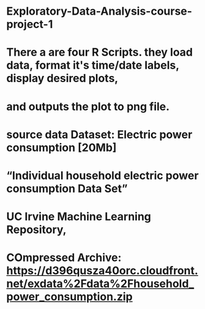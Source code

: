 # Exploratory-Data-Analysis-course-project-1

# There a are four R Scripts. they load data, format it's time/date labels, display desired plots,
# and outputs the plot to png file.

# source data    Dataset: Electric power consumption [20Mb]
#               “Individual household electric power consumption Data Set” 
#                 UC Irvine Machine Learning Repository,
#               COmpressed Archive: https://d396qusza40orc.cloudfront.net/exdata%2Fdata%2Fhousehold_power_consumption.zip
